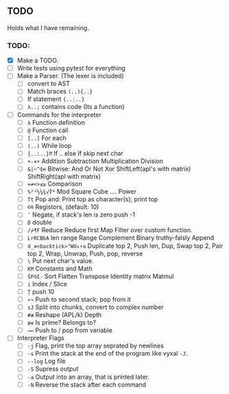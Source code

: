 ## TODO
Holds what I have remaining.

### TODO:
- [x] Make a TODO.
- [ ] Write tests using pytest for everything
- [ ] Make a Parser. (The lexer is included)
    - [ ] convert to AST
    - [ ] Match braces `(..){..}`
    - [ ] If statement `{..:..}`
    - [ ] `λ..;` contains code (Its a function)
- [ ] Commands for the interpreter
    - [ ] `λ` Function definition
    - [ ] `@` Function call
    - [ ] `[..]` For each
    - [ ] `(..)` While loop
    - [ ] `{..:..}⁇` If .. else If skip next char
    - [ ] `+-×÷` Addition Subtraction Multiplication Division
    - [ ] `&|~^⌽⊖` Bitwise: And Or Not Xor ShiftLeft(apl's with matrix) ShiftRight(apl with matrix)
    - [ ] `=≠<>≤≥` Comparison 
    - [ ] `%²³½¼¾√∛*` Mod Square Cube .... Power
    - [ ] `Tt` Pop and: Print top as character(s), print top
    - [ ] `©®` Registors, (default: 10)
    - [ ] `¯` Negate, if stack's len is zero push -1
    - [ ] `D` double
    - [ ] `/⌿₹F` Reduce Reduce first Map Filter over custom function.
    - [ ] `LrRCBbA` len range Range Complement Binary truthy-falsly Append
    - [ ] `d_≡<backtick>"WU↓↑⇅` Duplicate top 2, Push len, Dup, Swap top 2, Pair top 2, Wrap, Unwrap, Push, pop, reverse
    - [ ] `\` Put next char's value.
    - [ ] `KM` Constants and Math
    - [ ] `ŚF⍉I·` Sort Flatten Transpose Identity matrix Matmul
    - [ ] `i` Index / Slice
    - [ ] `Ț` push 10
    - [ ] `↶↷` Push to second stack; pop from it
    - [ ] `sJ` Split into chunks, convert to complex number
    - [ ] `#≢` Reshape (APL/k) Depth
    - [ ] `æ∊` Is prime? Belongs to?
    - [ ] `→←` Push to / pop from variable
- [ ] Interpreter Flags
    - [ ] `-j` Flag, print the top array seprated by newlines 
    - [ ] `-s` Print the stack at the end of the program like vyxal `-J`.
    - [ ] `--log` Log file
    - [ ] `-S` Supress output
    - [ ] `-a` Output into an array, that is printed later.
    - [ ] `-N` Reverse the stack after each command
